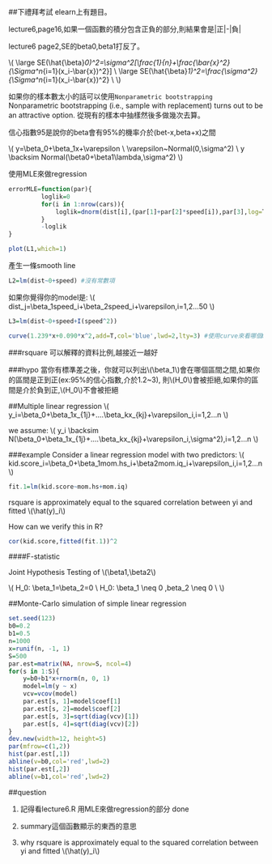 ##下禮拜考試
elearn上有題目。

lecture6,page16,如果一個函數的積分包含正負的部分,則結果會是|正|-|負|

lecture6 page2,SE的beta0,beta1打反了。

\\(
\large SE(\hat{\beta}_0)^2=\sigma^2[\frac{1}{n}+\frac{\bar{x}^2}{\Sigma^n_{i=1}(x_i-\bar{x})^2}] \\
\large SE(\hat{\beta}_1)^2=\frac{\sigma^2}{\Sigma^n_{i=1}(x_i-\bar{x})^2} \\
\\)

如果你的樣本數太小的話可以使用`Nonparametric bootstrapping`
Nonparametric bootstrapping (i.e., sample with replacement) turns out to be an attractive option.
從現有的樣本中抽樣然後多做幾次去算。

信心指數95是說你的beta會有95%的機率介於(bet-x,beta+x)之間

\\(
y=\beta_0+\beta_1x+\varepsilon \\
\varepsilon~Normal(0,\sigma^2) \\
y \backsim Normal(\beta0+\beta1\lambda,\sigma^2)
\\)

使用MLE來做regression

```r
errorMLE=function(par){
         loglik=0
         for(i in 1:nrow(cars)){
             loglik=dnorm(dist[i],(par[1]+par[2]*speed[i]),par[3],log=T)+loglik
         }
         -loglik
}
```

```r
plot(L1,which=1)
```

產生一條smooth line

```r
L2=lm(dist~0+speed) #沒有常數項
```

如果你覺得你的model是:
\\(
dist_j=\beta_1speed_i+\beta_2speed_i+\varepsilon,i=1,2...50
\\)

```r
L3=lm(dist~0+speed+I(speed^2))
```

```r
curve(1.239*x+0.090*x^2,add=T,col='blue',lwd=2,lty=3) #使用curve來看哪個model最接近
```

###rsquare
可以解釋的資料比例,越接近一越好

###hypo
當你有標準差之後，你就可以列出\\(\beta_1\\)會在哪個區間之間,如果你的區間是正到正(ex:95%的信心指數,介於1.2~3),
則\\(H_0\\)會被拒絕,如果你的區間是介於負到正,\\(H_0\\)不會被拒絕

##Multiple linear regression
\\(
y_i=\beta_0+\beta_1x_{1j}+....\beta_kx_{kj}+\varepsilon_i,i=1,2...n
\\)

we assume:
\\(
y_i \backsim N(\beta_0+\beta_1x_{1j}+....\beta_kx_{kj}+\varepsilon_i,\sigma^2),i=1,2...n
\\)


###example
Consider a linear regression model with two predictors:
\\(
kid.score_i=\beta_0+\beta_1mom.hs_i+\beta2mom.iq_i+\varepsilon_i,i=1,2...n
\\)

```r
fit.1=lm(kid.score~mom.hs+mom.iq)
```

rsquare is approximately equal to the squared correlation between yi and fitted \\(\hat(y)_i\\)

How can we verify this in R?
```r
cor(kid.score,fitted(fit.1))^2
```

####F-statistic

Joint Hypothesis Testing of \\(\beta1,\beta2\\)

\\(
H_0: \beta_1=\beta_2=0 \\
H_0: \beta_1 \neq 0 \,beta_2 \neq 0 \\
\\)

##Monte-Carlo simulation of simple linear regression
```r
set.seed(123)
b0=0.2
b1=0.5
n=1000
x=runif(n, -1, 1)
S=500
par.est=matrix(NA, nrow=S, ncol=4)
for(s in 1:S){
    y=b0+b1*x+rnorm(n, 0, 1)
    model=lm(y ~ x)
    vcv=vcov(model)
    par.est[s, 1]=model$coef[1]
    par.est[s, 2]=model$coef[2]
    par.est[s, 3]=sqrt(diag(vcv)[1])
    par.est[s, 4]=sqrt(diag(vcv)[2])
}
dev.new(width=12, height=5)
par(mfrow=c(1,2))
hist(par.est[,1])
abline(v=b0,col='red',lwd=2)
hist(par.est[,2])
abline(v=b1,col='red',lwd=2)
```

##question

1. 記得看lecture6.R 用MLE來做regression的部分
done

2. summary這個函數顯示的東西的意思
3. why rsquare is approximately equal to the squared correlation between yi and fitted \\(\hat(y)_i\\)
